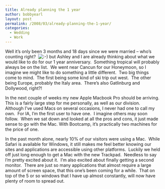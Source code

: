```yaml
---
title: Already planning the 1 year
author: bobbyearl
layout: post
permalink: /2008/03/already-planning-the-1-year/
categories:
  - Wedding
  - Work
---
```

Well it&#8217;s only been 3 months and 18 days since we were married &#8211; who&#8217;s counting right?  <img src="http://life.bobbyearl.com/wp-includes/images/smilies/icon_smile.gif" alt=":-)" class="wp-smiley" /> but Ashley and I are already thinking about what we would like to do for our 1 year anniversary.  Something tropical will probably always be on the list.  We went near Cancun for our Honeymoon, so I imagine we might like to do something a little different.  Two big things come to mind.  The first being some kind of ski trip out west.  The other being Europe, probably the Italy area.  There&#8217;s also Gatlinburg and Dollywood, right?!

In the next couple of weeks my new Apple Macbook Pro should be arriving.  This is a fairly large step for me personally, as well as our division.  Although I&#8217;ve used Macs on several occasions, I never had one to call my own.  For IA, I&#8217;m the first user to have one.  I imagine others may soon follow.  When we sat down and looked at all the pros and cons, it just made sense to go with the Mac. With Bootcamp, it&#8217;s practically two machines for the price of one.

In the past month alone, nearly 10% of our visitors were using a Mac.  While Safari is available for Windows, it still makes me feel better knowing our sites and applications are accessible using other platforms.  Luckily we held off just long enough to get a Mac with the new Trackpad.  Needless to say I&#8217;m pretty excited about it.  I&#8217;m also excited about finally getting a second monitor.  There are just so many applications that almost require a large amount of screen space, that this one&#8217;s been coming for a while.  That on top of the 5 or so windows that I have up almost constantly, will now have plenty of room to spread out.